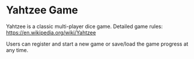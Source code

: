# Yahtzee Game

Yahtzee is a classic multi-player dice game. 
Detailed game rules: https://en.wikipedia.org/wiki/Yahtzee

Users can register and start a new game or save/load the game progress at any time.
